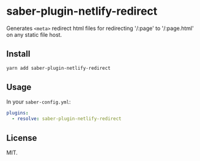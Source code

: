 # saber-plugin-netlify-redirect

Generates `<meta>` redirect html files for redirecting '/:page' to '/:page.html' on any static file host.

## Install

```bash
yarn add saber-plugin-netlify-redirect
```

## Usage

In your `saber-config.yml`:

```yml
plugins:
  - resolve: saber-plugin-netlify-redirect
```

## License

MIT.

